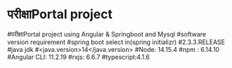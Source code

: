 # परीक्षाPortal project

#परीक्षाPortal project using Angular  &amp; Springboot and Mysql
#software version requirement
#spring boot select in(spring initializr)
#<version>2.3.3.RELEASE</version>
#java jdk
#<java.version>14</java.version>
#Node: 14.15.4
#npm : 6.14.10
#Angular CLI: 11.2.19
#rxjs: 6.6.7
#typescript:4.1.6
